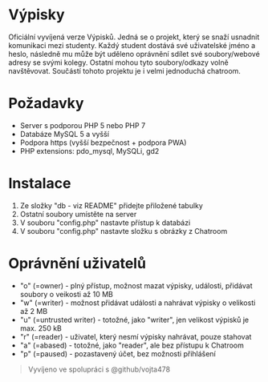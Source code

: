 # Výpisky
Oficiální vyvíjená verze Výpisků.
Jedná se o projekt, který se snaží usnadnit komunikaci mezi studenty. Každý student dostává své uživatelské jméno a heslo, následně
mu může být uděleno oprávnění sdílet své soubory/webové adresy se svými kolegy. Ostatní mohou tyto soubory/odkazy volně navštěvovat.
Součástí tohoto projektu je i velmi jednoduchá chatroom.

# Požadavky
- Server s podporou PHP 5 nebo PHP 7
- Databáze MySQL 5 a vyšší
- Podpora https (vyšší bezpečnost + podpora PWA)
- PHP extensions: pdo_mysql, MySQLi, gd2

# Instalace
1) Ze složky "db - viz README" přidejte přiložené tabulky
2) Ostatní soubory umístěte na server
3) V souboru "config.php" nastavte přístup k databázi
4) V souboru "config.php" nastavte složku s obrázky z Chatroom

# Oprávnění uživatelů
- "o" (=owner) - plný přístup, možnost mazat výpisky, události, přidávat soubory o veikosti až 10 MB
- "w" (=writer) - možnost přidávat události a nahrávat výpisky o velikosti až 2 MB
- "u" (=untrusted writer) - totožné, jako "writer", jen velikost výpisků je max. 250 kB
- "r" (=reader) - uživatel, který nesmí výpisky nahrávat, pouze stahovat
- "a" (=abased) - totožné, jako "reader", ale bez přístupu k Chatroom
- "p" (=paused) - pozastavený účet, bez možnosti přihlášení

> Vyvíjeno ve spolupráci s @github/vojta478
